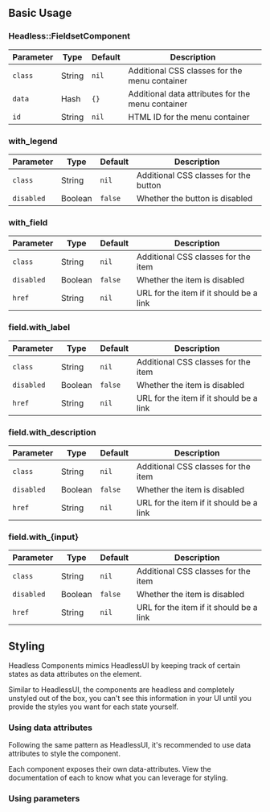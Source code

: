## Basic Usage

### Headless::FieldsetComponent

| Parameter   | Type   | Default | Description                                |
|--------|--------|---------|--------------------------------------------|
| `class` | String | `nil`   | Additional CSS classes for the menu container |
| `data`  | Hash   | `{}`    | Additional data attributes for the menu container |
| `id`    | String | `nil`   | HTML ID for the menu container             |

### with_legend

| Parameter      | Type    | Default | Description                            |
|-----------|---------|---------|----------------------------------------|
| `class`   | String  | `nil`   | Additional CSS classes for the button  |
| `disabled`| Boolean | `false` | Whether the button is disabled         |

### with_field

| Parameter      | Type    | Default | Description                            |
|-----------|---------|---------|----------------------------------------|
| `class`   | String  | `nil`   | Additional CSS classes for the item    |
| `disabled`| Boolean | `false` | Whether the item is disabled           |
| `href`    | String  | `nil`   | URL for the item if it should be a link |

### field.with_label

| Parameter      | Type    | Default | Description                            |
|-----------|---------|---------|----------------------------------------|
| `class`   | String  | `nil`   | Additional CSS classes for the item    |
| `disabled`| Boolean | `false` | Whether the item is disabled           |
| `href`    | String  | `nil`   | URL for the item if it should be a link |

### field.with_description

| Parameter      | Type    | Default | Description                            |
|-----------|---------|---------|----------------------------------------|
| `class`   | String  | `nil`   | Additional CSS classes for the item    |
| `disabled`| Boolean | `false` | Whether the item is disabled           |
| `href`    | String  | `nil`   | URL for the item if it should be a link |

### field.with_{input}

| Parameter      | Type    | Default | Description                            |
|-----------|---------|---------|----------------------------------------|
| `class`   | String  | `nil`   | Additional CSS classes for the item    |
| `disabled`| Boolean | `false` | Whether the item is disabled           |
| `href`    | String  | `nil`   | URL for the item if it should be a link |

## Styling

Headless Components mimics HeadlessUI by keeping track of certain states as data attributes on the element.

Similar to HeadlessUI, the components are headless and completely unstyled out of the box, you can't see this information in your UI until you provide the styles you want for each state yourself.

### Using data attributes

Following the same pattern as HeadlessUI, it's recommended to use data attributes to style the component.

Each component exposes their own data-attributes. View the documentation of each to know what you can leverage for styling.

### Using parameters 